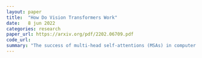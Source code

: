 ```yaml
---
layout: paper
title:  "How Do Vision Transformers Work"
date:   8 jun 2022
categories: research
paper_url: https://arxiv.org/pdf/2202.06709.pdf
code_url: 
summary: "The success of multi-head self-attentions (MSAs) in computer vision is well-recognized, yet their operational mechanics remain largely unexplored. This study elucidates the workings of MSAs and Vision Transformers (ViTs), revealing that MSAs enhance both accuracy and generalization by smoothing loss landscapes, attributed more to data specificity than to managing long-range dependencies. Conversely, ViTs grapple with non-convex losses, mitigated by large datasets and specific smoothing techniques. The research further contrasts MSAs and convolutional layers (Convs), noting MSAs act as low-pass filters while Convs serve as high-pass filters, making them complementary. It is also found that multi-stage neural networks function akin to a series of small models, with MSAs crucial for predictions at stage ends. Introducing AlterNet, the study showcases a model where Conv blocks are substituted with MSA blocks at stage ends, achieving superior performance over CNNs across both large and small data scenarios."
---
```


